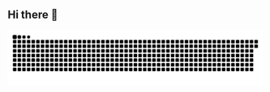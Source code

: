 ## Hi there 👋

![Snake animation](https://github.com/eowill/eowill/blob/output/github-contribution-grid-snake.svg)
